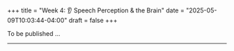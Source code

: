 +++
title = "Week 4: 👂 Speech Perception & the Brain"
date = "2025-05-09T10:03:44-04:00"
draft = false
+++

To be published ...



<!--

## 📘 Overview
Spoken language reaches your ears as a fast, continuous, and noisy acoustic stream—yet you understand effortlessly. This week explains **why speech perception is hard** (coarticulation, variability, no clear word boundaries) and how the mind/brain **solves** it. We’ll demo the **McGurk effect**, explore **categorical perception** of stops (ba–pa), compare **major theories** (Motor Theory, Auditory Theory, TRACE), and outline **brain systems** for speech (temporal cortex; dorsal/ventral streams).

---

## 🎯 Learning Goals
By the end of Week 4, you should be able to:

- Explain why speech perception is **non-trivial** (speed, variability, lack of invariance, segmentation).
- Describe and illustrate **coarticulation** and **categorical perception** with concrete examples.
- Compare **Motor Theory**, **Auditory Theory**, and the **TRACE model** and state one prediction each.
- Explain the **McGurk effect** and why visual information influences what we hear.
- Identify key **brain areas/streams** involved in speech perception and their roles.

---

## 📖 Required Reading
- **Traxler (1st ed.), Chapter 2, pp. 51–71** — *Speech Perception*.

---

## 🔑 Key Concepts & Mini-Explanations

### 🧩 Why Speech Perception Is Hard
- **Speed & continuity:** ~10–15 phonemes/second; no consistent pauses between words.
- **Acoustic variability:** Same phoneme differs across speakers, rates, emotions, and contexts.
- **Coarticulation:** Overlap of gestures so sounds influence each other (anticipatory & carryover).
- **Lack of invariance:** No one-to-one mapping from acoustic pattern to phoneme.
- **Segmentation problem:** Brain must infer word boundaries from context, stress, and knowledge.

### 🔄 Coarticulation
- **Definition:** Neighboring sounds overlap; current articulation anticipates upcoming segments.  
- **Example:** /k/ in **key** (fronted) vs **coo** (backed) changes the burst formant transitions.  
- **Implication:** Perceivers use context (surrounding vowels/places of articulation) to interpret ambiguous cues.

### 🎚️ Categorical Perception
- **Definition:** A continuous acoustic continuum (e.g., Voice Onset Time, VOT) is heard in **discrete categories** (e.g., /b/ vs /p/).  
- **Classic finding:** Sharp identification boundary and better discrimination **across** category boundary than **within** a category.  
- **Why useful:** Supports robust understanding despite acoustic variability.

### 🎬 The McGurk Effect (Audiovisual Integration)
- **Phenomenon:** Seeing **/ga/** dubbed onto **/ba/** often leads to hearing **/da/**.  
- **Takeaway:** Visual speech (lip movements) powerfully shapes auditory perception; effect grows in noise.

### 🧠 Theories of Speech Perception
- **Motor Theory:** We perceive **intended articulatory gestures**. Explains audiovisual influences (e.g., McGurk) and links to motor activation, but struggles with non-speech/perception in infants & animals.  
- **Auditory (General) Theory:** Speech perception relies on **general auditory mechanisms** (not speech-specific). Supported by categorical-like effects in infants/animals; must account for context and visual influences.  
- **TRACE Model:** Interactive **connectionist** model with **features–phonemes–words**; supports **top-down** effects (e.g., Ganong effect: bias toward real words) and **bottom-up** accumulation. Predicts context can shift phoneme perception.

### 🧬 The Brain: Areas & Streams
- **Superior temporal gyrus (STG)/superior temporal sulcus (STS):** early speech-sensitive processing and audiovisual integration.  
- **Wernicke’s area (posterior superior temporal):** speech comprehension; damage → fluent aphasia (fluent speech with poor comprehension).  
- **Dual-Stream Model:**  
  - **Ventral (“what”)**: maps sounds → meanings (recognition, comprehension).  
  - **Dorsal (“how”)**: maps sounds → articulatory representations (imitation, repetition).

---

## 📝 Pre-Class Activities
1. **Read** pp. 51–71. Highlight: coarticulation examples, categorical perception graphs, McGurk explanation, theory summaries.  
2. **Quick listen:** Find two recordings of the **same word** by different speakers (YouTube or phone recordings). Note acoustic differences you notice.  
3. **Optional (2–3 min video):** Watch a short **McGurk effect** clip to prime your intuition.

---

## 💬 In-Class Activities

### 1) Categorical Perception Demo (10 min)
- Listen to a **ba–pa VOT continuum** (instructor-provided audio).  
- Individually mark where your **category boundary** falls; compare with neighbors.  
- Discuss: Why do we perceive a **sharp switch** despite gradual acoustic change?

### 2) Coarticulation Lab (12 min)
- Pair up and record each other saying **“key”** vs **“coo”**, **“boot”** vs **“beat.”**  
- Listen back: describe differences in the **/k/** burst quality and formant transitions; relate to **anticipatory** coarticulation.  
- Share one observation with the class.

### 3) McGurk + Lipreading Challenge (15 min)
- Watch a **McGurk effect** video (with/without sound).  
- **Lipreading mini-task:** Instructor silently mouths a short phrase; students write what they think they “heard.”  
- Discuss: When did visual cues help or hurt? Connect to **noisy environments** and **L2 listening**.

### 4) Theory Triads (15 min)
- Groups of three: each person briefly **champions** one theory (**Motor**, **Auditory**, **TRACE**).  
- Apply your theory to explain: **(a)** McGurk effect, **(b)** categorical perception, **(c)** Ganong effect (bias toward real words).  
- As a group, write one **prediction** your theory makes about perception **in noise** or **with strong context**.

### 5) Noisy Room Challenge (10 min)
- One student reads a sentence list while teammates create **background noise** (whispered chatter or soft music).  
- Listeners transcribe best guesses; repeat while **watching the talker’s face**.  
- Compare accuracy: audio-only vs audiovisual. What improved and why?

### 6) Quick Wrap (3 min)
- On a sticky note: write **one insight** about **audiovisual integration** and **one question** to revisit.

---

## 🔁 Post-Class Review
- **Sketch** a one-page comparison: **Motor vs Auditory vs TRACE** (key idea, 1 strength, 1 limitation, 1 prediction).  
- **Reflect (100–120 words):** When do **visual cues** help you most in English listening? Any times they mislead?  
- **Bonus:** Try the **Laurel/Yanny** clip and explain (briefly) why people disagree.

---

## 🏠 Homework
- **Textbook “Test Yourself”** items on **coarticulation**, **categorical perception**, and **McGurk** (from pp. 51–71 section).  
- **Short write-up (≈150 words):** Based on the Noisy Room Challenge, argue **which theory** best explains your results and **why**. Use one concrete observation.

---

## 🧩 Self-Check Questions

**Q1.** What’s the **lack of invariance** problem, and how do humans cope with it?  -->
<!--*A:* The same phoneme has many acoustic realizations. Perceivers use **context**, **categories**, and **top-down knowledge** to map variable signals to stable phonemes.*-->
<!--
**Q2.** Define **coarticulation** and give one concrete example.  -->
<!--*A:* Overlap of articulatory gestures; e.g., /k/ is fronted in **key** and backed in **coo**, changing acoustic cues.*-->
<!--
**Q3.** What pattern shows **categorical perception** in a VOT continuum?  -->
<!--*A:* A **sharp identification boundary** and **better discrimination across** the boundary than within a category.*-->
<!--
**Q4.** How would **Motor Theory** explain the McGurk effect?  -->
<!--*A:* Perception uses **articulatory gestures**; conflicting visual gestures bias the perceived sound.*-->
<!--
**Q5.** What does **TRACE** predict when context strongly supports a real word?  -->
<!--*A:* **Top-down activation** from the lexical layer biases phoneme perception (e.g., **Ganong effect**).-->

---

<!--
## 🧰 Key Terms
**Coarticulation**, **Categorical perception**, **Voice Onset Time (VOT)**, **McGurk effect**, **Lexical bias / Ganong effect**, **Motor Theory**, **Auditory Theory**, **TRACE model**, **Superior temporal gyrus (STG)**, **Wernicke’s area**, **Dual-stream (ventral/dorsal)**.

---

## 🌐 Optional Resources
- Short demos: **VOT continua**, **McGurk effect** (search on YouTube or psycholinguistics demo sites).  
- Popular explainers on **Laurel vs. Yanny** and audiovisual speech.  
- Intro readings on the **dual-stream model** of speech processing.

---

### ✅ How to use these notes
- **Before class:** read, preview key terms, try noticing coarticulation in everyday speech.  
- **During class:** participate in demos, take quick notes on what **helped** vs **hurt** perception.  
- **After class:** complete comparison chart and write-up; revisit McGurk with friends/family and see who “hears” what.

-->








<!--
## 📘 Overview

How do we recognize a word—faster than the blink of an eye—and retrieve its meaning from our mental lexicon? This week, we explore how the brain matches sounds or letters to stored words, and what factors influence how fast and accurately we do this. We’ll also examine classic experiments like **lexical decision tasks** and **semantic priming**, and learn how computational models try to explain how words are accessed in real time.

---

## 🎯 Learning Goals

By the end of this week, you should be able to:

- Explain the concept of **lexical access** and how words are retrieved from memory.
- Describe how **lexical decision** and **semantic priming** tasks reveal patterns in word processing.
- Understand how factors like **word frequency**, **neighborhood density**, and **context** influence word recognition.
- Compare key **models of lexical access**, including **logogen**, **cohort**, and **interactive activation** models.

---

## 📖 Required Reading

- **Chapter 3 (pp. 79–113)** from *Introduction to Psycholinguistics: Understanding Language Science* by Matthew Traxler.

---

## 🧠 Core Concepts

### 📚 What Is Lexical Access?

- **Lexical access** refers to the process of recognizing a word and retrieving its meaning and sound from the mental lexicon.
- This involves:
  - **Activation** of candidate words.
  - **Selection** of the correct word from similar alternatives.
  - **Integration** with the sentence or context.

---

### ⚡ Lexical Decision Task

- Participants decide if a string of letters is a real word or not (e.g., *table* vs. *blafe*).
- **Key finding**: Response times are faster for:
  - **High-frequency words** than low-frequency ones.
  - **Words preceded by related words** (e.g., *doctor → nurse*).

**Example**:  
You’ll respond faster to *“bread”* if you just saw *“butter.”*

---

### 🧠 Semantic Priming

- When a word is processed more quickly because it's related in meaning to a previous word.
- Shows how **concepts are interconnected** in the mental lexicon.

**Classic study**: Meyer & Schvaneveldt (1971)  
- Faster responses for semantically related word pairs (*nurse-doctor*) than unrelated ones (*nurse-butter*).

---

### 🔠 Word Frequency & Neighborhood Effects

- **Frequency effect**: Common words like *book* are accessed faster than rare words like *niche*.
- **Orthographic neighbors**: Words that differ by one letter (e.g., *book*, *look*, *cook*).
  - **Dense neighborhoods** can speed up or slow down access depending on context.
- **Phonological neighbors**: Sound-based overlap (e.g., *cat*, *cap*, *cab*).

---

### 🧬 Models of Word Recognition

| Model                   | Key Features                                                         |
|------------------------|----------------------------------------------------------------------|
| **Logogen Model**       | Each word has a threshold-based unit; frequency lowers the threshold. |
| **Cohort Model**        | Word recognition begins from the first sound and narrows down options. |
| **Interactive Activation Model** | Uses letter and word layers with top-down and bottom-up activation. |

---

## 📝 Pre-Class Activities

Please complete these before class:

1. 📖 **Read pp. 79–113** in Chapter 3, focusing on the experiments and models described.
2. 💡 **Reflection Prompt**:
   > Think of a time when you misheard or misread a word. What caused the confusion—sound, context, spelling?
3. 👀 Watch this 2-min intro: [Lexical Decision Task Explained](https://www.youtube.com/watch?v=WqjqfE7xGvA)
4. 📄 Optional read:  
   - [Semantic Priming (Very Brief Overview)](https://psychology.iresearchnet.com/cognitive-psychology/memory/semantic-priming/)

---

## 💬 In-Class Activities

- 🧪 **Lexical Decision Demo**: Try judging real vs. non-words under time pressure.
- 🧠 **Semantic Priming Experiment**: Predict which pairs will speed recognition.
- 🔄 **Word Frequency Sorting**: Rank a list of words by expected recognition speed.
- 🧩 **Model Comparison Task**: Match findings (e.g., priming, frequency) to the model that explains them best.

---

## 🔁 Post-Class Review

After class:

1. ✍️ Answer these questions in your notes:
   - What is the evidence that words are organized by meaning?
   - Why are high-frequency words recognized faster?
2. 🔍 Try this experiment online:  
   - [Semantic Priming Test](https://faculty.washington.edu/chudler/java/priming.html)
3. 💬 Join the class forum:  
   > Share a pair of semantically related words in your language and explain why you think they're closely linked.

---

## 🏠 Homework

- 📖 Revisit the section on **lexical decision tasks** and **semantic priming**.
- ✍️ Complete at least two *Test Yourself* questions from this chapter.
- 🧠 Mini Assignment:
   > Choose five words and identify their semantic neighbors. Write a short paragraph explaining the associations.

---

## 🔜 Coming Up Next

Next week, we dive deeper into **how we understand word meanings** and the role of **context** and **ambiguity** in the brain’s interpretation process.

-->






<!--
## 📘 Overview

This week focuses on how words are **represented**, **stored**, and **retrieved** in the mind. We examine various models of the **mental lexicon**, how meaning is structured, and how the mind retrieves lexical items efficiently. You’ll learn about traditional **associationist theories**, the **symbol grounding problem**, and **embodied semantics**, as well as first- to third-generation computational models.

---

## 🧠 Core Concepts

### What Is a Word?

- Psycholinguists distinguish between:
  - **Lexeme**: the form of the word (e.g., “run,” “ran,” “runs”)
  - **Lemma**: an abstract entry in the lexicon with semantic/syntactic info
- Words have **semantic**, **syntactic**, and **phonological** properties that are processed in different stages.

---

### Lexical Semantics

- Focuses on how word meanings are **represented and structured** in memory.
- Words are **linked by meaning, context, and usage** (e.g., “dog” → “bark”, “bone”).

---

### Associationist Models

- **HAL (Hyperspace Analogue to Language)** and **LSA (Latent Semantic Analysis)** represent meaning based on **co-occurrence** in language.
- Meaning is derived from **distributional patterns** across contexts:contentReference[oaicite:0]{index=0}.
- These models help explain **priming effects**, **semantic distance**, and **category structure**.

---

### The Symbol Grounding Problem

- How do symbols (e.g., words) connect to real-world experiences?
- Purely symbolic models (like HAL/LSA) struggle to explain **how symbols acquire meaning**.

---

### Embodied Semantics

- Suggests meanings are grounded in **sensorimotor experiences**.
- E.g., understanding “kick” involves partial activation of brain areas associated with **motor planning for the legs**.
- Supported by neuroimaging studies showing **motor cortex involvement** in language comprehension:contentReference[oaicite:1]{index=1}.

---

### Lexical Access Models

| Generation | Features |
|------------|----------|
| **First** | Serial search models: words are retrieved by scanning a list of candidates (like dictionary lookup) |
| **Second** | Frequency-based access: high-frequency words are accessed faster (logogen model) |
| **Third** | Distributed models: words are activated in **parallel**, with activation levels depending on frequency and context |

- Third-generation models combine features from earlier approaches and handle **ambiguity, priming, and prediction** better:contentReference[oaicite:2]{index=2}.

---

## 📚 Reading

- Traxler (2012), Chapter 3: *Word Processing* (pp. 79–113)

---

## 🏷️ Key Terms

| Term | Definition |
|------|------------|
| **Lexeme** | The morphological/phonological form of a word |
| **Lemma** | A mental representation of a word's syntactic and semantic information |
| **Associationist Model** | Theories that represent meaning via word co-occurrence and proximity in vector space |
| **Symbol Grounding Problem** | The challenge of linking abstract symbols to real-world referents |
| **Embodied Semantics** | The view that meaning is grounded in sensory and motor systems |
| **Lexical Access** | The process of retrieving a word from memory during comprehension or production |

---

## 🧪 Examples & In-Class Activities

### 🧠 Word Web Brainstorm

- Given a target word (e.g., “apple”), students quickly generate related words.
- Use to demonstrate **semantic networks** and **priming**.

### 🖼️ HAL vs. Embodiment Demo

- Students sort words by co-occurrence (text-based) vs. experience (sensorimotor).
- Discussion: what’s missing from co-occurrence models?

### 💬 Priming Reaction Task

- Present pairs like “doctor–nurse” and “bread–nurse.”
- Measure how semantic relatedness speeds up response time.

### 🧪 Lexical Access Simulation

- Simulate lexical activation using cards or diagrams:
  - “cat” activates “dog,” “fur,” “meow,” etc.
  - Show how **frequency**, **context**, and **ambiguity** shape activation.

---

## ❓ Self-Check Questions

1. What is the difference between a lemma and a lexeme?
2. How do HAL and LSA models explain word meaning?
3. What is the symbol grounding problem, and how do embodied accounts address it?
4. Compare first-, second-, and third-generation models of lexical access.
5. How does context influence which meaning of an ambiguous word is accessed?

---

## 🧩 Practice Prompt (Adapted from the Textbook)

> Design a small-scale experiment to test the effects of word frequency on lexical access speed.  
> - What method would you use?  
> - What results would support a frequency-based model?  
> - How might priming or context alter your findings?

---

## 🔁 Related Chapters

- Chapter 2: *Speech Production and Comprehension*
- Chapter 4: *Sentence Processing* (syntactic context and meaning selection)


<!--
## 🧠 Chapter 4 Lecture Notes: Language Acquisition II

In this chapter, we explore the development of more complex linguistic structures in children’s speech — especially grammar, morphology, and syntax. We also examine what overregularization errors and bilingual development can reveal about the nature of language learning.

---

## 📘 Core Topics & Concepts

### 1. Grammatical Development

* Children move from two-word combinations to more structured utterances
* **Syntactic bootstrapping**: using sentence structure to infer word meaning
* Early word order patterns show awareness of grammar (e.g., “Mommy sock” = “Mommy has a sock” or “Put the sock on Mommy”)

> 📈 Children’s utterances gradually become more adult-like but reflect creative rule-building

> 🧠 **In class**: We’ll trace the growth of sentence length and complexity using transcript examples.

---

### 2. Morphological Development

#### Inflectional Morphology

* Regular past tense: “walked,” “played”
* Irregular forms: “went,” “broke”

> 🧩 **Overregularization**:
>
> * Children apply regular rules to irregular verbs (e.g., “goed,” “runned”)
> * Evidence that children internalize rules, not just imitate

#### Derivational Morphology

* Forming new words from existing ones (e.g., “teacher” from “teach”)
* Acquired later than inflectional morphology

> 🎧 **In class**: We’ll listen to recordings of overregularization and discuss what they reveal about internal rule systems.

---

### 3. Negative and Question Formation

* Children begin by placing negation at sentence edges (e.g., “No go outside”)
* Question development:

  * Stage 1: Rising intonation only (“You want juice?”)
  * Stage 2: Use of auxiliaries and inversion (“Can I go?”)

> 🧠 Errors like “Why she can’t go?” are systematic and reflect transitional grammar stages.

---

### 4. Bilingual Language Acquisition

* Simultaneous bilingualism: acquiring two languages from birth
* Sequential bilingualism: learning a second language after establishing the first
* Children often code-switch — combine elements from both languages — but do so systematically

> 🔍 **Research Spotlight**: Bilingual infants can separate languages by rhythm and intonation before they can speak.

> 🧪 **In class**: We’ll analyze bilingual transcripts and examine code-switching patterns.

---

### 5. Input, Feedback, and the Role of Caregivers

* Caregivers rarely correct grammar directly — but they provide feedback through recasts (reformulations)
* **Implicit correction**: “Her goed to the store” → “Yes, she went to the store.”
* Quantity and quality of input shape grammatical development

---

## 🔁 Summary Table

| Concept                 | Description                               | Example                             |
| ----------------------- | ----------------------------------------- | ----------------------------------- |
| Overregularization      | Applying regular rules to irregular forms | “goed,” “runned”                    |
| Syntactic Bootstrapping | Using grammar to infer meaning            | “The dax is crying” → dax = animate |
| Derivational Morphology | Making new words with suffixes/prefixes   | "runner,” "happiness”               |
| Code-Switching          | Mixing languages in systematic ways       | “I want leche.”                     |
| Recasts                 | Caregiver corrections through repetition  | “She go?” → “Yes, she goes.”        |

---

## 📝 Self-Review Questions

1. What is overregularization, and what does it tell us about grammar learning?
2. How does question formation develop over time?
3. What distinguishes inflectional from derivational morphology?
4. What are the characteristics of bilingual language acquisition?
5. How do caregivers support grammatical development?

---

## 📂 In-Class Resources and References

* 🎧 *Child Language Recordings*: Overregularization and early questions
* 📝 *Bilingual Transcript Samples*: Code-switching in young children
* 📄 *Developmental Chart*: Stages of question and negation formation
* 📚 *Optional Reading*: Genesee et al. (2004), “Dual Language Development & Disorders”

---

> 📖 Reading: Chapter 4, pp. 64–89 from *Introduction to Psycholinguistics* by Traxler
-->